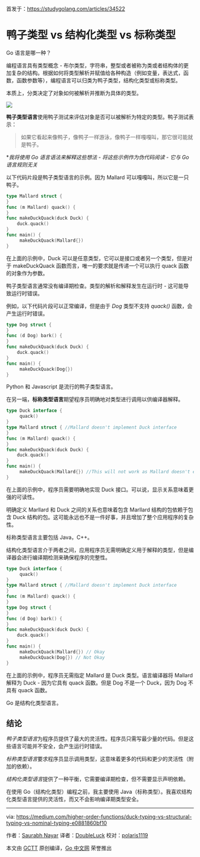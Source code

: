 首发于：https://studygolang.com/articles/34522

# 鸭子类型 vs 结构化类型 vs 标称类型

Go 语言是哪一种？

编程语言具有类型概念 - 布尔类型，字符串，整型或者被称为类或者结构体的更加复杂的结构。根据如何将类型解析并赋值给各种构造（例如变量，表达式，函数，函数参数等），编程语言可以归类为鸭子类型，结构化类型或标称类型。

本质上，分类决定了对象如何被解析并推断为具体的类型。

![](https://raw.githubusercontent.com/studygolang/gctt-images2/master/20200608-duck-typing-vs-structural-typing-vs-nominal-typing/1_zPb6iQvY7faJQ12GqCpqrQ.png)

**鸭子类型语言**使用鸭子测试来评估对象是否可以被解析为特定的类型。鸭子测试表示：
> 如果它看起来像鸭子，像鸭子一样游泳，像鸭子一样嘎嘎叫，那它很可能就是鸭子。

**我将使用 Go 语言语法来解释这些想法 - 将这些示例作为伪代码阅读 - 它与 Go 语言规则无关*

以下代码片段是鸭子类型语言的示例。因为 Mallard 可以嘎嘎叫，所以它是一只鸭子。

```go
type Mallard struct {
}
func (m Mallard) quack() {
}
func makeDuckQuack(duck Duck) {
    duck.quack()
}
func main() {
     makeDuckQuack(Mallard{})
}
```

在上面的示例中，Duck 可以是任意类型，它可以是接口或者另一个类型，但是对于 makeDuckQuack 函数而言，唯一的要求就是传递一个可以执行 quack 函数的对象作为参数。

鸭子类型语言通常没有编译期检查。类型的解析和解释发生在运行时 - 这可能导致运行时错误。

例如，以下代码片段可以正常编译，但是由于 *Dog* 类型不支持 *quack()* 函数，会产生运行时错误。

```go
type Dog struct {
}
func (d Dog) bark() {
}
func makeDuckQuack(duck Duck) {
    duck.quack()
}
func main() {
     makeDuckQuack(Dog{})
}
```

Python 和 Javascript 是流行的鸭子类型语言。

在另一端，**标称类型语言**期望程序员明确地对类型进行调用以供编译器解释。

```go
type Duck interface {
     quack()
}
type Mallard struct { //Mallard doesn't implement Duck interface
}
func (m Mallard) quack() {
}
func makeDuckQuack(duck Duck) {
    duck.quack()
}
func main() {
     makeDuckQuack(Mallard{}) //This will not work as Mallard doesn't explicitly implement Duck.
}
```

在上面的示例中，程序员需要明确地实现 Duck 接口。可以说，显示关系意味着更强的可读性。

明确定义 Marllard 和 Duck 之间的关系也意味着包含 Marllard 结构的包依赖于包含 Duck 结构的包。这可能永远也不是一件好事，并且增加了整个应用程序的复杂性。

标称类型语言主要包括 Java，C++。

结构化类型语言介于两者之间，应用程序员无需明确定义用于解释的类型，但是编译器会进行编译期检测来确保程序的完整性。

```go
type Duck interface {
     quack()
}
type Mallard struct { //Mallard doesn't implement Duck interface
}
func (m Mallard) quack() {
}
type Dog struct {
}
func (d Dog) bark() {
}
func makeDuckQuack(duck Duck) {
    duck.quack()
}
func main() {
     makeDuckQuack(Mallard{}) // Okay
     makeDuckQuack(Dog{}) // Not Okay
}
```

在上面的示例中，程序员无需指定 Mallard 是 Duck 类型。语言编译器将 Mallard 解释为 Duck - 因为它具有 quack 函数。但是 Dog 不是一个 Duck，因为 Dog 不具有 quack 函数。

Go 是结构化类型语言。

## 结论

*鸭子类型语言*为程序员提供了最大的灵活性。程序员只需写最少量的代码。但是这些语言可能并不安全，会产生运行时错误。

*标称类型语言*要求程序员显示调用类型，这意味着更多的代码和更少的灵活性（附加的依赖）。

*结构化类型语言*提供了一种平衡，它需要编译期检查，但不需要显示声明依赖。

在使用 Go（结构化类型）编程之前，我主要使用 Java（标称类型）。我喜欢结构化类型语言提供的灵活性，而又不会影响编译期类型安全。

---
via: https://medium.com/higher-order-functions/duck-typing-vs-structural-typing-vs-nominal-typing-e0881860bf10

作者：[Saurabh Nayar](https://medium.com/@nayar.saurabh)
译者：[DoubleLuck](https://github.com/DoubleLuck)
校对：[polaris1119](https://github.com/polaris1119)

本文由 [GCTT](https://github.com/studygolang/GCTT) 原创编译，[Go 中文网](https://studygolang.com/) 荣誉推出
